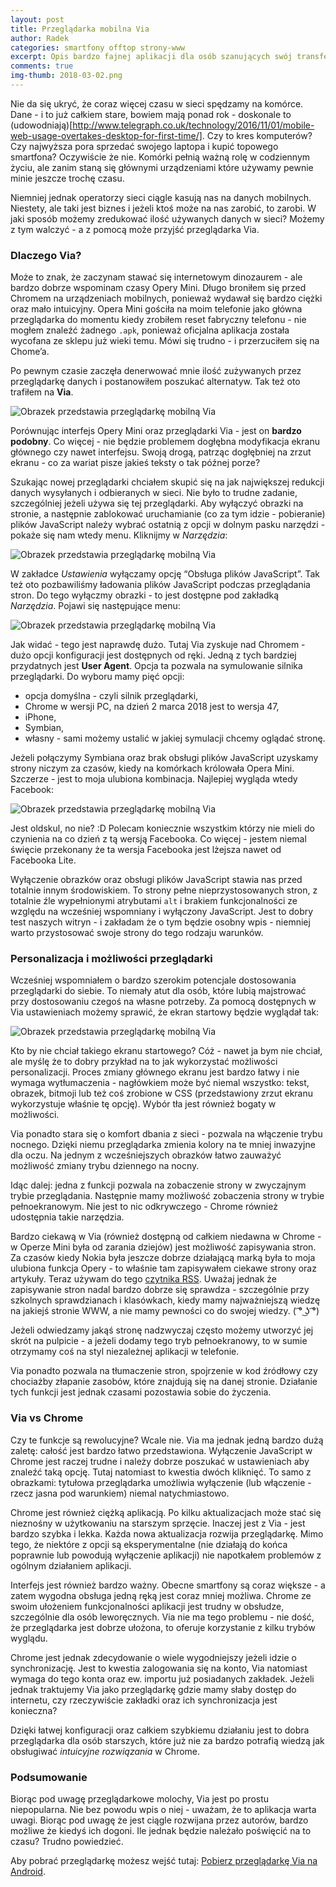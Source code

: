 ```yaml
---
layout: post
title: Przeglądarka mobilna Via
author: Radek
categories: smartfony offtop strony-www
excerpt: Opis bardzo fajnej aplikacji dla osób szanujących swój transfer ;)
comments: true
img-thumb: 2018-03-02.png
---
```


Nie da się ukryć, że coraz więcej czasu w sieci spędzamy na komórce. Dane - i to już całkiem stare, bowiem mają ponad rok - doskonale to (udowodniają)[http://www.telegraph.co.uk/technology/2016/11/01/mobile-web-usage-overtakes-desktop-for-first-time/]. Czy to kres komputerów? Czy najwyższa pora sprzedać swojego laptopa i kupić topowego smartfona? Oczywiście że nie. Komórki pełnią ważną rolę w codziennym życiu, ale zanim staną się głównymi urządzeniami które używamy pewnie minie jeszcze trochę czasu.

Niemniej jednak operatorzy sieci ciągle kasują nas na danych mobilnych. Niestety, ale taki jest biznes i jeżeli ktoś może na nas zarobić, to zarobi. W jaki sposób możemy zredukować ilość używanych danych w sieci? Możemy z tym walczyć - a z pomocą może przyjść przeglądarka Via.

### Dlaczego Via?

Może to znak, że zaczynam stawać się internetowym dinozaurem - ale bardzo dobrze wspominam czasy Opery Mini. Długo broniłem się przed Chromem na urządzeniach mobilnych, ponieważ wydawał się bardzo ciężki oraz mało intuicyjny. Opera Mini gościła na moim telefonie jako główna przeglądarka do momentu kiedy zrobiłem reset fabryczny telefonu - nie mogłem znaleźć żadnego `.apk`, ponieważ oficjalna aplikacja została wycofana ze sklepu już wieki temu. Mówi się trudno - i przerzuciłem się na Chome’a.

Po pewnym czasie zaczęła denerwować mnie ilość zużywanych przez przeglądarkę danych i postanowiłem poszukać alternatyw. Tak też oto trafiłem na **Via**.

![Obrazek przedstawia przeglądarkę mobilną Via]({{site.baseurl}}/img/post-img/2018-03-02/ekran-glowny-via.png)

Porównując interfejs Opery Mini oraz przeglądarki Via  - jest on **bardzo podobny**. Co więcej - nie będzie problemem dogłębna modyfikacja ekranu głównego czy nawet interfejsu. Swoją drogą, patrząc dogłębniej na zrzut ekranu - co za wariat pisze jakieś teksty o tak późnej porze?

Szukając nowej przeglądarki chciałem skupić się na jak największej redukcji danych wysyłanych i odbieranych w sieci. Nie było to trudne zadanie, szczególniej jeżeli używa się tej przeglądarki. Aby wyłączyć obrazki na stronie, a następnie zablokować uruchamianie (co za tym idzie - pobieranie) plików JavaScript należy wybrać ostatnią z opcji w dolnym pasku narzędzi - pokaże się nam wtedy menu. Kliknijmy w *Narzędzia*:

![Obrazek przedstawia przeglądarkę mobilną Via]({{site.baseurl}}/img/post-img/2018-03-02/ustawienia-narzedzia-via.png)

W zakładce *Ustawienia* wyłączamy opcję “Obsługa plików JavaScript”. Tak też oto pozbawiliśmy ładowania plików JavaScript podczas przeglądania stron. Do tego wyłączmy obrazki - to jest dostępne pod zakładką *Narzędzia*. Pojawi się następujące menu:

![Obrazek przedstawia przeglądarkę mobilną Via]({{site.baseurl}}/img/post-img/2018-03-02/panel-narzedzia-via.png)

Jak widać - tego jest naprawdę dużo. Tutaj Via zyskuje nad Chromem - dużo opcji konfiguracji jest dostępnych od ręki. Jedną z tych bardziej przydatnych jest **User Agent**. Opcja ta pozwala na symulowanie silnika przeglądarki. Do wyboru mamy pięć opcji:

- opcja domyślna - czyli silnik przeglądarki,
- Chrome w wersji PC, na dzień 2 marca 2018 jest to wersja 47,
- iPhone,
- Symbian,
- własny - sami możemy ustalić w jakiej symulacji chcemy oglądać stronę.

Jeżeli połączymy Symbiana oraz brak obsługi plików JavaScript uzyskamy strony niczym za czasów, kiedy na komórkach królowała Opera Mini. Szczerze - jest to moja ulubiona kombinacja. Najlepiej wygląda wtedy Facebook:

![Obrazek przedstawia przeglądarkę mobilną Via]({{site.baseurl}}/img/post-img/2018-03-02/facebook-screenshot.png)

Jest oldskul, no nie? :D Polecam koniecznie wszystkim którzy nie mieli do czynienia na co dzień z tą wersją Facebooka. Co więcej - jestem niemal święcie przekonany że ta wersja Facebooka jest lżejsza nawet od Facebooka Lite.

Wyłączenie obrazków oraz obsługi plików JavaScript stawia nas przed totalnie innym środowiskiem. To strony pełne nieprzystosowanych stron, z totalnie źle wypełnionymi atrybutami `alt` i brakiem funkcjonalności ze względu na wcześniej wspomniany i wyłączony JavaScript. Jest to dobry test naszych witryn - i zakładam że o tym będzie osobny wpis - niemniej warto przystosować swoje strony do tego rodzaju warunków.

### Personalizacja i możliwości przeglądarki

Wcześniej wspomniałem o bardzo szerokim potencjale dostosowania przeglądarki do siebie. To niemały atut dla osób, które lubią majstrować przy dostosowaniu czegoś na własne potrzeby. Za pomocą dostępnych w Via ustawieniach możemy sprawić, że ekran startowy będzie wyglądał tak:

![Obrazek przedstawia przeglądarkę mobilną Via]({{site.baseurl}}/img/post-img/2018-03-02/personalizacja-przegladarki.png)

Kto by nie chciał takiego ekranu startowego? Cóż - nawet ja bym nie chciał, ale myślę że to dobry przykład na to jak wykorzystać możliwości personalizacji. Proces zmiany głównego ekranu jest bardzo łatwy i nie wymaga wytłumaczenia - nagłówkiem może być niemal wszystko: tekst, obrazek, bitmoji lub też coś zrobione w CSS (przedstawiony zrzut ekranu wykorzystuje właśnie tę opcję). Wybór tła jest również bogaty w możliwości.

Via ponadto stara się o komfort dbania z sieci - pozwala na włączenie trybu nocnego. Dzięki niemu przeglądarka zmienia kolory na te mniej inwazyjne dla oczu. Na jednym z wcześniejszych obrazków łatwo zauważyć możliwość zmiany trybu dziennego na nocny.

Idąc dalej: jedna z funkcji pozwala na zobaczenie strony w zwyczajnym trybie przeglądania. Następnie mamy możliwość zobaczenia strony w trybie pełnoekranowym. Nie jest to nic odkrywczego - Chrome również udostępnia takie narzędzia.

Bardzo ciekawą w Via (również dostępną od całkiem niedawna w Chrome - w Operze Mini była od zarania dziejów) jest możliwość zapisywania stron. Za czasów kiedy Nokia była jeszcze dobrze działającą marką była to moja ulubiona funkcja Opery - to właśnie tam zapisywałem ciekawe strony oraz artykuły. Teraz używam do tego [czytnika RSS](https://radek024.github.io/blog/offtop/strony-www/2017/08/18/czytnik-kanalow/). Uważaj jednak że zapisywanie stron nadal bardzo dobrze się sprawdza - szczególnie przy szkolnych sprawdzianach i klasówkach, kiedy mamy najważniejszą wiedzę na jakiejś stronie WWW, a nie mamy pewności co do swojej wiedzy. ( ͡° ͜ʖ ͡°)

Jeżeli odwiedzamy jakąś stronę nadzwyczaj często możemy utworzyć jej skrót na pulpicie - a jeżeli dodamy tego tryb pełnoekranowy, to w sumie otrzymamy coś na styl niezależnej aplikacji w telefonie.

Via ponadto pozwala na tłumaczenie stron, spojrzenie w kod źródłowy czy chociażby złapanie zasobów, które znajdują się na danej stronie. Działanie tych funkcji jest jednak czasami pozostawia sobie do życzenia.

### Via vs Chrome

Czy te funkcje są rewolucyjne? Wcale nie. Via ma jednak jedną bardzo dużą zaletę: całość jest bardzo łatwo przedstawiona. Wyłączenie JavaScript w Chrome jest raczej trudne i należy dobrze poszukać w ustawieniach aby znaleźć taką opcję. Tutaj natomiast to kwestia dwóch kliknięć. To samo z obrazkami: tytułowa przeglądarka umożliwia wyłączenie (lub włączenie - rzecz jasna pod warunkiem) niemal natychmiastowo.

Chrome jest również ciężką aplikacją. Po kilku aktualizacjach może stać się nieznośny w użytkowaniu na starszym sprzęcie. Inaczej jest z Via - jest bardzo szybka i lekka. Każda nowa aktualizacja rozwija przeglądarkę. Mimo tego, że niektóre z opcji są eksperymentalne (nie działają do końca poprawnie lub powodują wyłączenie aplikacji) nie napotkałem problemów z ogólnym działaniem aplikacji.

Interfejs jest również bardzo ważny. Obecne smartfony są coraz większe - a zatem wygodna obsługa jedną ręką jest coraz mniej możliwa. Chrome ze swoim ułożeniem funkcjonalności aplikacji jest trudny w obsłudze, szczególnie dla osób leworęcznych. Via nie ma tego problemu - nie dość, że przeglądarka jest dobrze ułożona, to oferuje korzystanie z kilku trybów wyglądu.

Chrome jest jednak zdecydowanie o wiele wygodniejszy jeżeli idzie o synchronizację. Jest to kwestia zalogowania się na konto, Via natomiast wymaga do tego konta oraz ew. importu już posiadanych zakładek. Jeżeli jednak traktujemy Via jako przeglądarkę gdzie mamy słaby dostęp do internetu, czy rzeczywiście zakładki oraz ich synchronizacja jest konieczna?

Dzięki łatwej konfiguracji oraz całkiem szybkiemu działaniu jest to dobra przeglądarka dla osób starszych, które już nie za bardzo potrafią wiedzą jak obsługiwać *intuicyjne rozwiązania* w Chrome.

### Podsumowanie

Biorąc pod uwagę przeglądarkowe molochy, Via jest po prostu niepopularna. Nie bez powodu wpis o niej - uważam, że to aplikacja warta uwagi. Biorąc pod uwagę że jest ciągle rozwijana przez autorów, bardzo możliwe że kiedyś ich dogoni. Ile jednak będzie należało poświęcić na to czasu? Trudno powiedzieć.

Aby pobrać przeglądarkę możesz wejść tutaj: [Pobierz przeglądarkę Via na Android](https://play.google.com/store/apps/details?id=mark.via.gp&hl=pl).